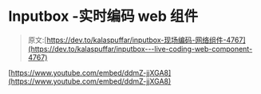 # Inputbox -实时编码 web 组件

> 原文:[https://dev.to/kalaspuffar/inputbox-现场编码-网络组件-4767](https://dev.to/kalaspuffar/inputbox---live-coding-web-component-4767)

[https://www.youtube.com/embed/ddmZ-jjXGA8](https://www.youtube.com/embed/ddmZ-jjXGA8)